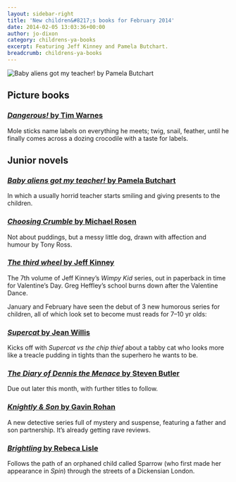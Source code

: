 ```yaml
---
layout: sidebar-right
title: 'New children&#8217;s books for February 2014'
date: 2014-02-05 13:03:36+00:00
author: jo-dixon
category: childrens-ya-books
excerpt: Featuring Jeff Kinney and Pamela Butchart.
breadcrumb: childrens-ya-books
---
```

![Baby aliens got my teacher! by Pamela Butchart](/images/featured/featured-baby-aliens-got-my-teacher.jpg)

## Picture books

### [<cite>Dangerous!</cite> by Tim Warnes](https://suffolk.spydus.co.uk/cgi-bin/spydus.exe/ENQ/OPAC/BIBENQ/4190097?QRY=CTIBIB%3C%20IRN(33164171)&QRYTEXT=Dangerous!)

Mole sticks name labels on everything he meets; twig, snail, feather, until he finally comes across a dozing crocodile with a taste for labels.

## Junior novels

### [<cite>Baby aliens got my teacher!</cite> by Pamela Butchart](https://suffolk.spydus.co.uk/cgi-bin/spydus.exe/ENQ/OPAC/BIBENQ/4191477?QRY=CTIBIB%3C%20IRN(32041964)&QRYTEXT=Baby%20aliens%20got%20my%20teacher!)

In which a usually horrid teacher starts smiling and giving presents to the children.

### [<cite>Choosing Crumble</cite> by Michael Rosen](https://suffolk.spydus.co.uk/cgi-bin/spydus.exe/ENQ/OPAC/BIBENQ/4192770?QRY=CTIBIB%3C%20IRN(32043877)&QRYTEXT=Choosing%20Crumble)

Not about puddings, but a messy little dog, drawn with affection and humour by Tony Ross.

### [<cite>The third wheel</cite> by Jeff Kinney](https://suffolk.spydus.co.uk/cgi-bin/spydus.exe/ENQ/OPAC/BIBENQ/4194193?QRY=CTIBIB%3C%20IRN(161030)&QRYTEXT=Diary%20of%20a%20Wimpy%20Kid%3A%20The%20Third%20wheel)

The 7th volume of Jeff Kinney’s _Wimpy Kid_ series, out in paperback in time for Valentine’s Day. Greg Heffley’s school burns down after the Valentine Dance.

January and February have seen the debut of 3 new humorous series for children, all of which look set to become must reads for 7–10 yr olds:

### [<cite>Supercat</cite> by Jean Willis](https://suffolk.spydus.co.uk/cgi-bin/spydus.exe/ENQ/OPAC/BIBENQ/4204589?QRY=CTIBIB%3C%20IRN(36545454)&QRYTEXT=Supercat%20vs%20the%20chip%20thief)

Kicks off with _Supercat vs the chip thief_ about a tabby cat who looks more like a treacle pudding in tights than the superhero he wants to be.

### [<cite>The Diary of Dennis the Menace</cite> by Steven Butler](https://suffolk.spydus.co.uk/cgi-bin/spydus.exe/ENQ/OPAC/BIBENQ/4203924?QRY=CTIBIB%3C%20IRN(36546769)&QRYTEXT=The%20diary%20of%20Dennis%20the%20Menace)

Due out later this month, with further titles to follow.

### [<cite>Knightly & Son</cite> by Gavin Rohan](https://suffolk.spydus.co.uk/cgi-bin/spydus.exe/ENQ/OPAC/BIBENQ/4203495?QRY=CTIBIB%3C%20IRN(35743986)&QRYTEXT=Knightley%20%26%20Son)

A new detective series full of mystery and suspense, featuring a father and son partnership. It’s already getting rave reviews.

### [<cite>Brightling</cite> by Rebeca Lisle](https://suffolk.spydus.co.uk/cgi-bin/spydus.exe/ENQ/OPAC/BIBENQ/4201227?QRY=CTIBIB%3C%20IRN(31743998)&QRYTEXT=Brightling)

Follows the path of an orphaned child called Sparrow (who first made her appearance in _Spin_) through the streets of a Dickensian London.
